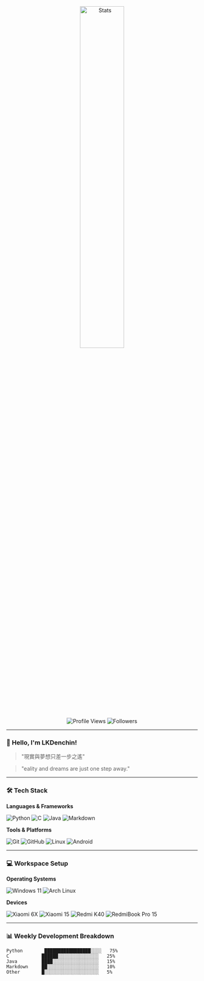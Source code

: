 <div align="center">
  <img src="https://github-readme-stats.vercel.app/api?username=LKDenchin&include_all_commits=true&show_icons=true&theme=radical&count_private=true&hide_border=true" alt="Stats" width="48%" />
</div>

<div align="center">
  <img src="https://komarev.com/ghpvc/?username=LKDenchin&label=Profile%20Views&color=blue&style=flat" alt="Profile Views" />
  <img src="https://img.shields.io/github/followers/LKDenchin?label=Followers&style=social" alt="Followers" />
</div>

---

### 👋 Hello, I'm LKDenchin!

> "現實與夢想只差一步之遙"

> "eality and dreams are just one step away."

---

### 🛠️ Tech Stack

**Languages & Frameworks**

![Python](https://img.shields.io/badge/-Python-3776AB?style=flat-square&logo=python&logoColor=white)
![C](https://img.shields.io/badge/-C-A8B9CC?style=flat-square&logo=c&logoColor=black)
![Java](https://img.shields.io/badge/-Java-007396?style=flat-square&logo=java&logoColor=white)
![Markdown](https://img.shields.io/badge/-Markdown-000000?style=flat-square&logo=markdown&logoColor=white)

**Tools & Platforms**

![Git](https://img.shields.io/badge/-Git-F05032?style=flat-square&logo=git&logoColor=white)
![GitHub](https://img.shields.io/badge/-GitHub-181717?style=flat-square&logo=github&logoColor=white)
![Linux](https://img.shields.io/badge/-Linux-FCC624?style=flat-square&logo=linux&logoColor=black)
![Android](https://img.shields.io/badge/-Android-3DDC84?style=flat-square&logo=android&logoColor=white)

---

### 💻 Workspace Setup

**Operating Systems**

![Windows 11](https://img.shields.io/badge/Windows%2011-0078D6?style=flat-square&logo=windows&logoColor=white)
![Arch Linux](https://img.shields.io/badge/Arch%20Linux-1793D1?style=flat-square&logo=arch-linux&logoColor=white)

**Devices**

![Xiaomi 6X](https://img.shields.io/badge/Xiaomi_6X-FF6900?style=flat-square&logo=xiaomi&logoColor=white)
![Xiaomi 15](https://img.shields.io/badge/Xiaomi_15-FF6900?style=flat-square&logo=xiaomi&logoColor=white)
![Redmi K40](https://img.shields.io/badge/Redmi_K40-FF6900?style=flat-square&logo=xiaomi&logoColor=white)
![RedmiBook Pro 15](https://img.shields.io/badge/RedmiBook_Pro_15-FF6900?style=flat-square&logo=xiaomi&logoColor=white)

---

### 📊 Weekly Development Breakdown

```text
Python        █████████████████░░░░   75% 
C            ██████░░░░░░░░░░░░░░░   25% 
Java         ████░░░░░░░░░░░░░░░░░   15%
Markdown     ██░░░░░░░░░░░░░░░░░░░   10%
Other        █░░░░░░░░░░░░░░░░░░░░   5%
